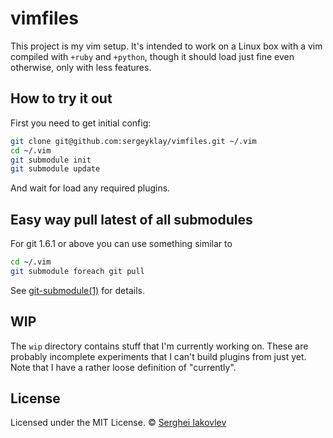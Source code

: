 vimfiles
========

This project is my vim setup. It's intended to work on a Linux box with a vim
compiled with `+ruby` and `+python`, though it should load just fine even
otherwise, only with less features.

## How to try it out

First you need to get initial config:

```sh
git clone git@github.com:sergeyklay/vimfiles.git ~/.vim
cd ~/.vim
git submodule init
git submodule update
```

And wait for load any required plugins.

## Easy way pull latest of all submodules

For git 1.6.1 or above you can use something similar to

```sh
cd ~/.vim
git submodule foreach git pull
```

See
[git-submodule(1)](http://www.kernel.org/pub/software/scm/git/docs/v1.6.1.3/git-submodule.html) for details.

## WIP

The `wip` directory contains stuff that I'm currently working on. These are
probably incomplete experiments that I can't build plugins from just yet. Note
that I have a rather loose definition of "currently".

## License

Licensed under the MIT License.
&copy; [Serghei Iakovlev](https://github.com/sergeyklay)
